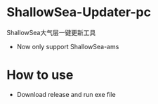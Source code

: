 # ShallowSea-Updater-pc
ShallowSea大气层一键更新工具

* Now only support ShallowSea-ams

# How to use
* Download release and run exe file
